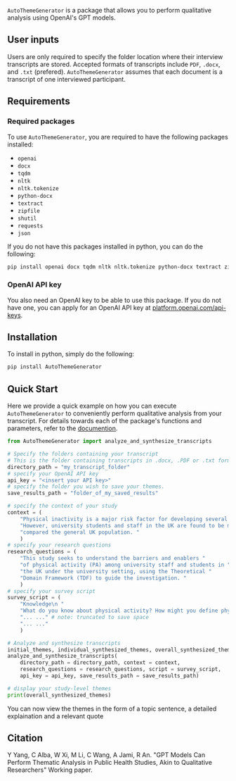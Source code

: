 `AutoThemeGenerator` is a package that allows you to perform qualitative analysis using OpenAI's GPT models.

## User inputs
Users are only required to specify the folder location where their interview transcripts are stored. Accepted formats of transcripts include `PDF`, `.docx`, and `.txt` (prefered). `AutoThemeGenerator` assumes that each document is a transcript of one interviewed participant.

## Requirements
### Required packages
To use `AutoThemeGenerator`, you are required to have the following packages installed:  
- `openai`  
- `docx`    
- `tqdm`    
- `nltk`    
- `nltk.tokenize`    
- `python-docx`  
- `textract`  
- `zipfile`  
- `shutil`  
- `requests`  
- `json`  

If you do not have this packages installed in python, you can do the following:
```bash
pip install openai docx tqdm nltk nltk.tokenize python-docx textract zipfile shutil requests json
```
### OpenAI API key
You also need an OpenAI key to be able to use this package. If you do not have one, you can apply for an OpenAI API key at [platform.openai.com/api-keys](https://platform.openai.com/api-keys). 

## Installation
To install in python, simply do the following: 
```bash
pip install AutoThemeGenerator
```

## Quick Start
Here we provide a quick example on how you can execute `AutoThemeGenerator` to conveniently perform qualitative analysis from your transcript. For details towards each of the package's functions and parameters, refer to the [documention](documention.md). 
```python
from AutoThemeGenerator import analyze_and_synthesize_transcripts

# Specify the folders containing your transcript
# This is the folder containing transcripts in .docx, .PDF or .txt format
directory_path = "my_transcript_folder"
# specify your OpenAI API key
api_key = "<insert your API key>"
# specify the folder you wish to save your themes. 
save_results_path = "folder_of_my_saved_results"

# specify the context of your study
context = (
    "Physical inactivity is a major risk factor for developing several chronic illness. "
    "However, university students and staff in the UK are found to be more physically inactive "
    "compared the general UK population. "
    )
# specify your research questions
research_questions = (
    "This study seeks to understand the barriers and enablers "
    "of physical activity (PA) among university staff and students in "
    "the UK under the university setting, using the Theoretical "
    "Domain Framework (TDF) to guide the investigation. "
    )
# specify your survey script
survey_script = (
    "Knowledge\n "
    "What do you know about physical activity? How might you define physical activity? "
    "... ..." # note: truncated to save space
    "... ..." 
    )

# Analyze and synthesize transcripts
initial_themes, individual_synthesized_themes, overall_synthesized_themes = \
analyze_and_synthesize_transcripts(
    directory_path = directory_path, context = context,
    research_questions = research_questions, script = survey_script,
    api_key = api_key, save_results_path = save_results_path)

# display your study-level themes
print(overall_synthesized_themes)
```
You can now view the themes in the form of a topic sentence, a detailed explaination and a relevant quote

## Citation
Y Yang, C Alba, W Xi, M Li, C Wang, A Jami, R An. "GPT Models Can Perform Thematic Analysis in Public Health Studies, Akin to Qualitative Researchers" Working paper. 